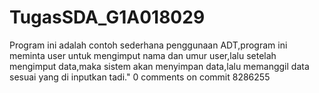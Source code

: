 # TugasSDA_G1A018029
 Program ini adalah contoh sederhana penggunaan ADT,program ini meminta user untuk 
mengimput nama dan umur user,lalu setelah mengimput data,maka sistem akan menyimpan data,lalu
memanggil data sesuai yang di inputkan tadi."
0 comments on commit 8286255
